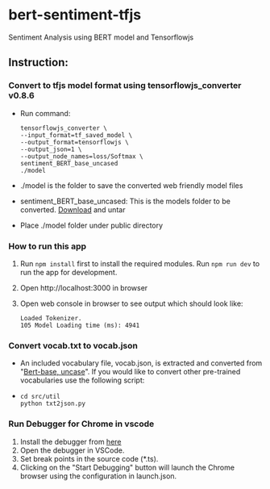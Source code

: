 # bert-sentiment-tfjs
Sentiment Analysis using BERT model and Tensorflowjs
## Instruction:
### Convert to tfjs model format using tensorflowjs_converter v0.8.6
* Run command:
   ```
   tensorflowjs_converter \
   --input_format=tf_saved_model \
   --output_format=tensorflowjs \
   --output_json=1 \
   --output_node_names=loss/Softmax \
   sentiment_BERT_base_uncased
   ./model
   ```

* ./model is the folder to save the converted web friendly model files

* sentiment_BERT_base_uncased: This is the models folder to be converted. [Download](http://s3.us-south.cloud-object-storage.appdomain.cloud/max-assets-prod/max-text-sentiment-classifier/1.0.0/assets.tar.gz) and untar

* Place ./model folder under public directory

### How to run this app
1.
   Run ```npm install``` first to install the required modules.
   Run ```npm run dev``` to run the app for development.

2. Open http://localhost:3000 in browser
3. Open web console in browser to see output which should look like:
   ```
   Loaded Tokenizer.
   105 Model Loading time (ms): 4941
   ```
### Convert vocab.txt to vocab.json
* An included vocabulary file, vocab.json, is extracted and converted from "[Bert-base, uncase](https://github.com/google-research/bert#pre-trained-models)". If you would like to convert other pre-trained vocabularies use the following script:
*  ```
   cd src/util
   python txt2json.py
   ```
### Run Debugger for Chrome in vscode
1. Install the debugger from [here](https://marketplace.visualstudio.com/items?itemName=msjsdiag.debugger-for-chrome)
2. Open the debugger in VSCode.
3. Set break points in the source code (*.ts).
4. Clicking on the "Start Debugging" button will launch the Chrome browser using the configuration in launch.json.
